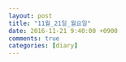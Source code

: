 ```yaml
---
layout: post
title: "11월_21일_월요일"
date: 2016-11-21 9:40:00 +0900
comments: true 
categories: [diary] 
---
```

